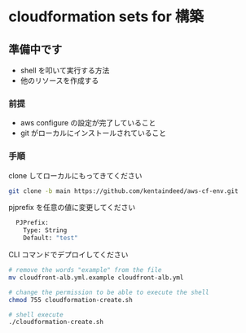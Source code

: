 # cloudformation sets for 構築


## 準備中です
- shell を叩いて実行する方法
- 他のリソースを作成する

### 前提
- aws configure の設定が完了していること
- git がローカルにインストールされていること


### 手順

clone してローカルにもってきてください
```bash
git clone -b main https://github.com/kentaindeed/aws-cf-env.git

```


pjprefix を任意の値に変更してください
```bash
  PJPrefix:
    Type: String
    Default: "test"

```

CLI コマンドでデプロイしてください
```bash
# remove the words "example" from the file
mv cloudfront-alb.yml.example cloudfront-alb.yml 

# change the permission to be able to execute the shell
chmod 755 cloudformation-create.sh

# shell execute 
./cloudformation-create.sh

```

